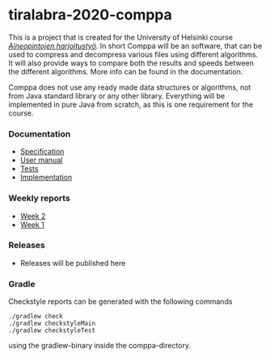 # tiralabra-2020-comppa
This is a project that is created for the University of Helsinki course [_Aineopintojen harjoitustyö_](https://courses.helsinki.fi/fi/TKT20010/135568630). In short Comppa will be an software, that can be used to compress and decompress various files using different algorithms. It will also provide ways to compare both the results and speeds between the different algorithms. More info can be found in the documentation.

Comppa does not use any ready made data structures or algorithms, not from Java standard library or any other library. Everything will be implemented in pure Java from scratch, as this is one requirement for the course.  

### Documentation
* [Specification](documentation/specifications.md) 
* [User manual](documentation/user_manual.md) 
* [Tests](documentation/testing.md) 
* [Implementation](documentation/implementation.md)

### Weekly reports
* [Week 2](documentation/reports/week_report.md#viikko-2)
* [Week 1](documentation/reports/week_report.md#viikko-1)

### Releases
* Releases will be published here

### Gradle
Checkstyle reports can be generated with the following commands
```
./gradlew check
./gradlew checkstyleMain
./gradlew checkstyleTest
```
using the gradlew-binary inside the comppa-directory.
